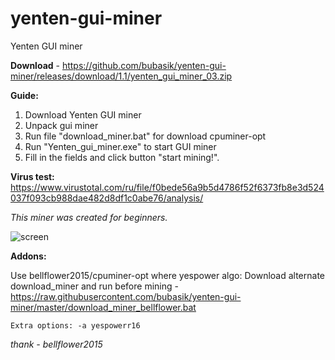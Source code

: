 # yenten-gui-miner
Yenten GUI miner

**Download** - https://github.com/bubasik/yenten-gui-miner/releases/download/1.1/yenten_gui_miner_03.zip

**Guide:**
1) Download Yenten GUI miner
2) Unpack gui miner
3) Run file "download_miner.bat" for download cpuminer-opt
4) Run "Yenten_gui_miner.exe" to start GUI miner
5) Fill in the fields and click button "start mining!".

**Virus test:** https://www.virustotal.com/ru/file/f0bede56a9b5d4786f52f6373fb8e3d524037f093cb988dae482d8df1c0abe76/analysis/

*This miner was created for beginners.*

![screen](https://github.com/bubasik/yenten-gui-miner/blob/master/gui_miner_screen.png)

**Addons:**

Use bellflower2015/cpuminer-opt where yespower algo: Download alternate download_miner and run before mining - https://raw.githubusercontent.com/bubasik/yenten-gui-miner/master/download_miner_bellflower.bat

``Extra options: -a yespowerr16``

*thank - bellflower2015*
